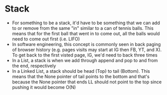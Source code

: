 # Stack

- For something to be a stack, it'd have to be something that we can add to or remove from the same "in" similar to a can of tennis balls. This means that for the first ball that went in to come out, all the balls would need to come out first (i.e. LIFO)
- In software engineering, this concept is commonly seen in back paging of browser history (e.g. pages visits may start at IG then FB, YT, and X). To get back to the first visted page, IG, we'd need to back three times
- In a List, a stack is when we add through append and pop to and from the end, respectively
- In a Linked List, a stack should be head (Top) to tail (Bottom). This means that the None pointer of tail points to the bottom and that's because the None pointer that ends LL should not point to the top since pushing it would become O(N)
